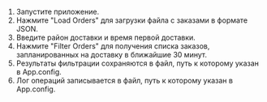 1. Запустите приложение.
2. Нажмите "Load Orders" для загрузки файла с заказами в формате JSON.
3. Введите район доставки и время первой доставки.
4. Нажмите "Filter Orders" для получения списка заказов, запланированных на доставку в ближайшие 30 минут.
5. Результаты фильтрации сохраняются в файл, путь к которому указан в App.config.
6. Лог операций записывается в файл, путь к которому указан в App.config.
